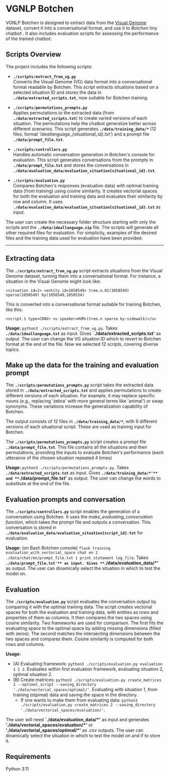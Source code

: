 # VGNLP Botchen

VGNLP Botchen is designed to extract data from the [Visual Genome](https://homes.cs.washington.edu/~ranjay/visualgenome/index.html) dataset, convert it into a conversational format, and use it to *Botchen* tiny chatbot . It also includes evaluation scripts for assessing the performance of the trained chatbot.

## Scripts Overview

The project includes the following scripts:

- **`./scripts/extract_from_vg.py`**  
  Converts the Visual Genome (VG) data format into a conversational format readable by Botchen. This script extracts situations based on a selected situation ID and stores the data in **`./data/extracted_scripts.txt`**, now suitable for Botchen training.

- **`./scripts/permutations_prompts.py`**  
  Applies permutations to the extracted data (from **`./data/extracted_scripts.txt`**) to create varied versions of each situation. The permutations help the chatbot generalize better across different scenarios. This script generates **`./data/training_data/*`** (12 files, format *'ideallanguage_{situational_id}.txt'*) and a prompt file **`./data/prompt_file.txt`**.

- **`./scripts/controllers.py`**  
  Handles automatic conversation generation in Botchen's console for evaluation. This script generates conversations from the prompts in **`./data/prompt_file.txt`** and stores the conversations in **`./data/evaluation_data/evaluation_situation{situational_id}.txt`**.

- **`./scripts/evaluation.py`**  
  Compares Botchen's responses (evaluation data) with optimal training data (from training) using cosine similarity. It creates vectorial spaces for both the evaluation and training data and evaluates their similarity by row and column. It uses **`./data/evaluation_data/evaluation_situation{situational_id}.txt`** as input.

The user can create the necessary folder structure starting with only the scripts and the **`./data/ideallanguage.zip`** file. The scripts will generate all other required files for evaluation. For simplicity, examples of the desired files and the training data used for evaluation have been provided.

***

## Extracting data

The **`./scripts/extract_from_vg.py`** script extracts situations from the Visual Genome dataset, turning them into a conversational format. For instance, a situation in the Visual Genome might look like:

```<situation id=1> <entity id=1058549> tree.n.01(1058549) sparse(1058549) by(1058549,1058534)```

This is converted into a conversational format suitable for training Botchen, like this:

```<script.1 type=CONV> <u speaker=HUM>(tree.n sparse by-sidewalk)</u>```

**Usage:** ```python3 ./scripts/extract_from_vg.py```. Takes  **`./data/ideallanguage.txt`** as input. Gives **`./data/extracted_scripts.txt'** as output. The user can change the VG situation ID which to revert to Botchen format at the end of the file. Now we selected 12 scripts, covering diverse topics.

## Make up the data for the training and evaluation prompt

The **`./scripts/permutations_prompts.py`** script takes the extracted data stored in **`./data/extracted_scripts.txt`** and applies permutations to create different versions of each situation. For example, it may replace specific nouns (e.g., replacing 'zebra' with more general terms like 'animal') or swap synonyms. These variations increase the generalization capability of Botchen.

The output consists of 12 files in **`./data/training_data/*`**, with 9 different versions of each situational script. These are used as training input for Botchen.

The **`./scripts/permutations_prompts.py`** script creates a prompt file **`./data/prompt_file.txt`**. This file contains all the situations and their permutations, providing the inputs to evaluate Botchen's performance (each utterance of the chosen situation repeated 4 times)

**Usage:** ```python3 ./scripts/permutations_prompts.py```. Takes  **`./data/extracted_scripts.txt`** as input. Gives **`./data/training_data/*'** and **`./data/prompt_file.txt'** as output. The user can change the words to substitute at the end of the file.

## Evaluation prompts and conversation

The **`./scripts/controllers.py`** script enables the generation of a conversation using Botchen. It uses the *make_evaluating_conversation function*, which takes the prompt file and outputs a conversation. This conversation is stored in **`./data/evaluation_data/evaluation_situation{script_id}.txt`** for evaluation.

**Usage:** (on Bash Botchen console) ```flask training evaluation_with_vectorial_space chat en 2 ./data/chat/en/prompt_file.txt 1 print_statement log_file```. Takes  **`./data/prompt_file.txt'** as input. Gives **`./data/evaluation_data/*'** as output. The user can dinamically select the situation in which to test the model on. 

## Evaluation

The .**`/scripts/evaluation.py`** script evaluates the conversation output by comparing it with the optimal training data. The script creates vectorial spaces for both the evaluation and training data, with entities as rows and properties of them as columns. It then compares the two spaces using cosine similarity. Two frameworks are used for comparison. The first fits the evaluating space to the optimal space by adding missing dimensions (filled with zeros). The second matches the intersecting dimensions between the two spaces and compares them. Cosine similarity is computed for both rows and columns.

**Usage:** 
- (A) Evaluating framework: ```python3 ./scripts/evaluation.py evaluation 1 2 2```. Evaluates within first evaluation framework, evaluating situation 2, optimal situation 2.
- (B) Create matrices: ```python3 ./scripts/evaluation.py create_matrices 1 --optimal_script --saving_directory './data/vectorial_spaces/optimal/'```. Evaluating  with situation 1, from training (otpimal) data and saving the space in the directory.
  - If one wants to make them from evaluating data: ```python3 ./scripts/evaluation.py create_matrices 2 --saving_directory './data/vectorial_spaces/evaluation/'```.

The user will need **`./data/evaluation_data/*'** as input and generates **'./data/vectorial_spaces/evaluation/*'** or **'./data/vectorial_spaces/optimal/*'** as .csv outputs. 
The user can dinamically select the situation in which to test the model on and if to store it.

## Requirements

Python 3.11
